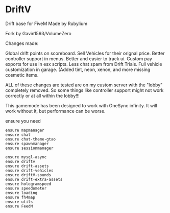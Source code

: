 # DriftV
Drift base for FiveM
 Made by Rubylium
 
 Fork by Gavin1593/VolumeZero

Changes made:

 Global drift points on scoreboard.
 Sell Vehicles for their orignal price.
 Better controller support in menus.
 Better and easier to track ui.
 Custom pay exports for use in esx scripts.
 Less chat spam from Drift Trials.
 Full vehicle customization in garage. (Added tint, neon, xenon, and more missing cosmetic items. 

ALL of these changes are tested are on my custom server with the "lobby" completely removed. So some things like controller support might not work correctly or at all within the lobby!!!


This gamemode has been designed to work with OneSync infinity. It will work without it, but performance can be worse.

ensure you need 

```
ensure mapmanager
ensure chat
ensure chat-theme-gtao
ensure spawnmanager
ensure sessionmanager

ensure mysql-async
ensure driftv
ensure drift-assets
ensure drift-vehicles
ensure driftV-sounds
ensure drift-extra-assets
ensure hologramspeed
ensure speedometer
ensure loading
ensure fh4map
ensure utils
ensure FeedM
```
